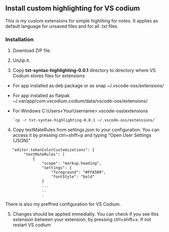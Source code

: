 ## Install custom highlighting for VS codium

This is my custom extensions for simple highliting for notes. It applies as default language for unsaved files and for all .txt files 

### Installation

1. Download ZIP file. 

2. Unzip it. 

3. Copy **txt-syntax-highlighting-0.0.1** directory to directory where VS Codium stores files for extensions

  - For app installed as deb package or as snap
    ~/.vscode-oss/extensions/

  - For app installed as flatpak
    ~/.var/app/com.vscodium.codium/data/vscode-oss/extensions/

  - For Windows
    C:\Users\<YourUsername>\.vscode-oss\extensions


        `cp -r txt-syntax-highlighting-0.0.1 ~/.vscode-oss/extensions/`

4. Copy textMateRules from settings.json to your configuration. You can access it by pressing ctrl+shift+p and typing "Open User Settings (JSON)"

````
   "editor.tokenColorCustomizations": {
        "textMateRules": [
            {
                "scope": "markup.heading",
                "settings": {
                    "foreground": "#FFA500",
                    "fontStyle": "bold"
                }
                ...
                ..
                .
````

  There is also my preffred configuration for VS Codium.

5. Changes should be applied immediatly. You can check if you see this extension between your extension, by pressing ctrl+shift+x. If not restart VS codium

